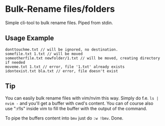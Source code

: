 # Bulk-Rename files/folders

Simple cli-tool to bulk rename files. Piped from stdin.

## Usage Example

```
donttouchme.txt // will be ignored, no destination.
somefile.txt 1.txt // will be moved
someotherfile.txt newfolder/1.txt // will be moved, creating directory if needed
moveme.txt 1.txt // error, file '1.txt' already exists
idontexist.txt bla.txt // error, file doesn't exist
```

## Tip

You can easily bulk rename files with vim/nvim this way. Simply do f.e. `ls | nvim -` and you'll get a buffer with cwd's content. You can of course also use ":r!ls" inside vim to fill the buffer with the output of the command.

To pipe the buffers content into `bmv` just do `:w !bmv`. Done.
